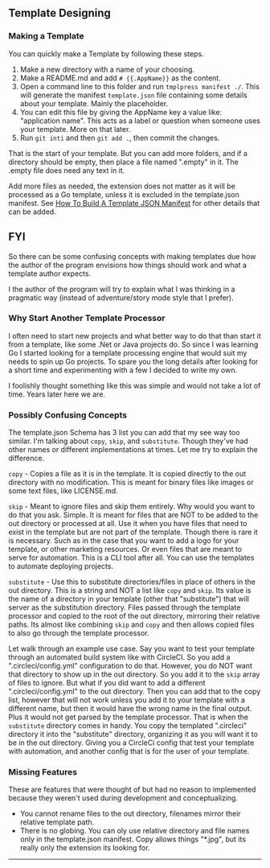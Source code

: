 ## Template Designing

### Making a Template

You can quickly make a Template by following these steps.

1. Make a new directory with a name of your choosing.
2. Make a README.md and add `# {{.AppName}}` as the content.
3. Open a command line to this folder and run `tmplpress manifest ./`. This
   will generate the manifest `template.json` file containing some details about
   your template. Mainly the placeholder.
4. You can edit this file by giving the AppName key a value like:
   "application name". This acts as a label or question when someone uses your
   template. More on that later.
5. Run `git inti` and then `git add .`, then commit the changes.

That is the start of your template. But you can add more folders,
and if a directory should be empty, then place a file named ".empty" in it.
The .empty file does need any text in it.

Add more files as needed, the extension does not matter as it will be
processed as a Go template, unless it is excluded in the template.json manifest.
See [How To Build A Template JSON Manifest] for other details that can be added.

## FYI

So there can be some confusing concepts with making templates due how the
author of the program envisions how things should work and what a template
author expects.

I the author of the program will try to explain what I was thinking
in a pragmatic way (instead of adventure/story mode style that I prefer).

### Why Start Another Template Processor

I often need to start new projects and what better way to do that than start
it from a template, like some .Net or Java projects do. So since I was
learning Go I started looking for a template processing engine that would suit
my needs to spin up Go projects. To spare you the long details after looking
for a short time and experimenting with a few I decided to write my own.

I foolishly thought something like this was simple and would not take a lot of
time. Years later here we are.

### Possibly Confusing Concepts

The template.json Schema has 3 list you can add that my see way too similar. I'm
talking about `copy`, `skip`, and `substitute`. Though they've had other names
or different implementations at times. Let me try to explain the difference.

`copy` - Copies a file as it is in the template. It is copied directly to the
out directory with no modification. This is meant for binary files like images
or some text files, like LICENSE.md.

`skip` - Meant to ignore files and skip them entirely. Why would you want to do
that you ask. Simple. It is meant for files that are NOT to be added to the out
directory or processed at all. Use it when you have files that need to exist in
the template but are not part of the template. Though there is rare it is
necessary. Such as in the case that you want to add a logo for your template, or
other marketing resources. Or even files that are meant to serve for automation.
This is a CLI tool after all. You can use the templates to automate deploying
projects.

`substitute` - Use this to substitute directories/files in place of others in
the out directory. This is a string and NOT a list like `copy` and `skip`. Its
value is the name of a directory in your template (other that "substitute") that
will server as the substitution directory. Files passed through the template
processor and copied to the root of the out directory, mirroring their relative
paths.
Its almost like combining `skip` and `copy` and then allows copied files to
also go through the template processor.

Let walk through an example use case. Say you want to test your template
through an automated build system like with CircleCI. So you add a
".circleci/config.yml" configuration to do that.
However, you do NOT want that directory to show up in the out directory.
So you add it to the `skip` array of files to ignore. But what if you did want
to add a different ".circleci/config.yml" to the out directory.
Then you can add that to the copy list, however that will not work unless you
add it to your template with a different name, but then it would have the wrong
name in the final output. Plus it would not get parsed by the template
processor.
That is when the `substitute` directory comes in handy. You copy the templated
".circleci" directory it into the "substitute" directory, organizing it as you
will want it to be in the out directory. Giving you a CircleCi config that test
your template with automation, and another config that is for the user
of your template.

### Missing Features

These are features that were thought of but had no reason to implemented because
they weren't used during development and conceptualizing.

* You cannot rename files to the out directory, filenames mirror
  their relative template path.
* There is no globing. You can oly use relative directory and file names only in
  the template.json manifest. Copy allows things "*.jpg", but its really only
  the extension its looking for.
---

[How To Build A Template JSON Manifest]: /docs/build-a-template-json
